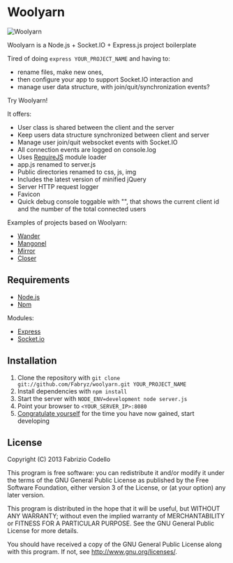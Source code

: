 Woolyarn
========

![Woolyarn](http://i.imgur.com/RsLVP88.jpg "Woolyarn")

Woolyarn is a Node.js + Socket.IO + Express.js project boilerplate

Tired of doing ``express YOUR_PROJECT_NAME`` and having to:

* rename files, make new ones,
* then configure your app to support Socket.IO interaction and
* manage user data structure, with join/quit/synchronization events?

Try Woolyarn!

It offers:

* User class is shared between the client and the server
* Keep users data structure synchronized between client and server
* Manage user join/quit websocket events with Socket.IO
* All connection events are logged on console.log
* Uses [RequireJS](http://requirejs.org/) module loader
* app.js renamed to server.js
* Public directories renamed to css, js, img
* Includes the latest version of minified jQuery
* Server HTTP request logger
* Favicon
* Quick debug console toggable with "\", that shows the current client id and the number of the total connected users

Examples of projects based on Woolyarn:

* [Wander](https://github.com/Fabryz/wander)
* [Mangonel](https://github.com/Fabryz/mangonel)
* [Mirror](https://github.com/Fabryz/mirror)
* [Closer](https://github.com/Fabryz/closer)

Requirements
------------

* [Node.js](http://nodejs.org/)
* [Npm](http://npmjs.org/)

Modules:

* [Express](http://expressjs.com/)
* [Socket.io](http://socket.io/)

Installation
----------

1. Clone the repository with ``git clone git://github.com/Fabryz/woolyarn.git YOUR_PROJECT_NAME``
2. Install dependencies with ``npm install``
3. Start the server with ``NODE_ENV=development node server.js``
4. Point your browser to ``<YOUR_SERVER_IP>:8080``
5. [Congratulate yourself](http://i.imgur.com/WAxOG.gif) for the time you have now gained, start developing

License
-------

Copyright (C) 2013 Fabrizio Codello

This program is free software: you can redistribute it and/or modify
it under the terms of the GNU General Public License as published by
the Free Software Foundation, either version 3 of the License, or
(at your option) any later version.

This program is distributed in the hope that it will be useful,
but WITHOUT ANY WARRANTY; without even the implied warranty of
MERCHANTABILITY or FITNESS FOR A PARTICULAR PURPOSE.  See the
GNU General Public License for more details.

You should have received a copy of the GNU General Public License
along with this program.  If not, see <http://www.gnu.org/licenses/>.